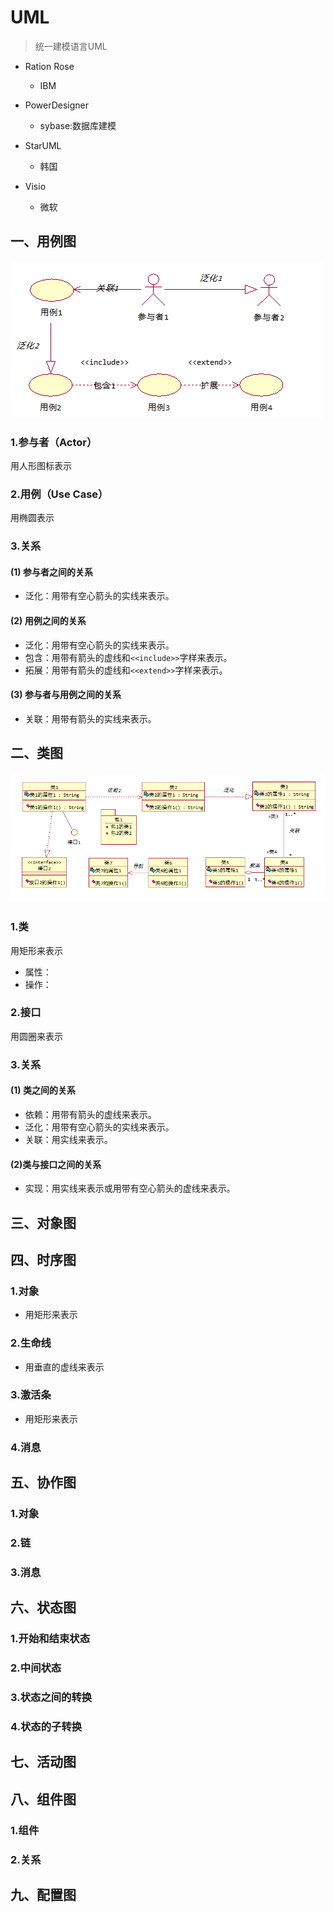 # UML
> 统一建模语言UML

- Ration Rose
    - IBM

- PowerDesigner
    - sybase:数据库建模

- StarUML
    - 韩国

- Visio
    - 微软

## 一、用例图

![用例图](./uml_diagram/use_case_diagram.png)

### 1.参与者（Actor）
用人形图标表示
### 2.用例（Use Case）
用椭圆表示

### 3.关系
#### (1) 参与者之间的关系
- 泛化：用带有空心箭头的实线来表示。
#### (2) 用例之间的关系
- 泛化：用带有空心箭头的实线来表示。
- 包含：用带有箭头的虚线和`<<include>>`字样来表示。
- 拓展：用带有箭头的虚线和`<<extend>>`字样来表示。
#### (3) 参与者与用例之间的关系
- 关联：用带有箭头的实线来表示。



## 二、类图

![类图](./uml_diagram/class_diagram.png)

### 1.类
用矩形来表示

- 属性：
- 操作：

### 2.接口
用圆圈来表示

### 3.关系
#### (1) 类之间的关系

- 依赖：用带有箭头的虚线来表示。
- 泛化：用带有空心箭头的实线来表示。
- 关联：用实线来表示。

#### (2)类与接口之间的关系
- 实现：用实线来表示或用带有空心箭头的虚线来表示。



## 三、对象图

## 四、时序图
### 1.对象

- 用矩形来表示

### 2.生命线

- 用垂直的虚线来表示

### 3.激活条

- 用矩形来表示

### 4.消息


## 五、协作图
### 1.对象

### 2.链



### 3.消息




## 六、状态图

### 1.开始和结束状态

### 2.中间状态

### 3.状态之间的转换

### 4.状态的子转换


## 七、活动图



## 八、组件图

### 1.组件

### 2.关系


## 九、配置图

